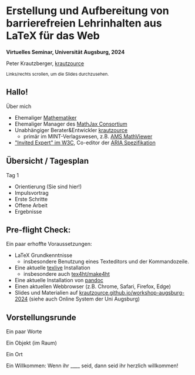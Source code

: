 # Erstellung und Aufbereitung von barrierefreien Lehrinhalten aus LaTeX für das Web

**Virtuelles Seminar, Universität Augsburg, 2024**

Peter Krautzberger, [krautzource](https://krautzource.com)

<small>Links/rechts scrollen, um die Slides durchzusehen.</small>

## Hallo!

Über mich

- Ehemaliger [Mathematiker](https://genealogy.math.ndsu.nodak.edu/id.php?id=140155)
- Ehemaliger Manager des [MathJax Consortium](https://www.mathjax.org)
- Unabhängiger Berater&Entwickler [krautzource](https://krautzource.com/)
  - primär im MINT-Verlagswesen, z.B. [AMS MathViewer](https://www.ams.org/publications/journals/journalsframework/AMSMathViewer)
- ["Invited Expert" im W3C](https://www.w3.org/participate/invited-experts/),
  Co-editor der [ARIA Spezifikation](https://w3c.github.io/aria/)

## Übersicht / Tagesplan

Tag 1

- Orientierung (Sie sind hier!)
- Impulsvortrag
- Erste Schritte
- Offene Arbeit
- Ergebnisse

## Pre-flight Check: 

Ein paar erhoffte Voraussetzungen:

- LaTeX Grundkenntnisse
  - insbesondere Benutzung eines Texteditors und der Kommandozeile.
- Eine aktuelle [texlive](https://tug.org/texlive/) Installation
  - insbesondere auch [tex4ht/make4ht](https://tug.org/tex4ht/)
- Eine aktuelle Installation von [pandoc](https://pandoc.org/)
- Einen aktuellen Webbrowser (z.B. Chrome, Safari, Firefox, Edge)
- Slides und Materialien auf [krautzource.github.io/workshop-augsburg-2024](https://krautzource.github.io/workshop-augsburg-2024) (siehe auch Online System der Uni Augsburg)

## Vorstellungsrunde

Ein paar Worte

Ein Objekt (im Raum)

Ein Ort 

Ein Willkommen: Wenn ihr ____ seid, dann seid ihr herzlich willkommen!
